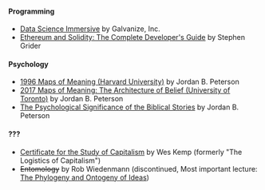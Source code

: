 #### Programming
- [Data Science Immersive](https://www.galvanize.com/data-science-bootcamp) by Galvanize, Inc.
- [Ethereum and Solidity: The Complete Developer's Guide](https://www.udemy.com/course/ethereum-and-solidity-the-complete-developers-guide/) by Stephen Grider

#### Psychology
- [1996 Maps of Meaning (Harvard University)](https://youtube.com/playlist?list=PL22J3VaeABQCxX-ScLugqRqPNr1q-HxLf) by Jordan B. Peterson
- [2017 Maps of Meaning: The Architecture of Belief (University of Toronto)](https://www.youtube.com/watch?v=kYYJlNbV1OM&list=PL22J3VaeABQApSdW8X71Ihe34eKN6XhCi) by Jordan B. Peterson
- [The Psychological Significance of the Biblical Stories](https://www.youtube.com/watch?v=f-wWBGo6a2w&list=PL22J3VaeABQD_IZs7y60I3lUrrFTzkpat) by Jordan B. Peterson

#### ???
- [Certificate for the Study of Capitalism](https://reg129.imperisoft.com/uarkwalton/ProgramDetail/3232343734/Registration.aspx) by Wes Kemp (formerly "The Logistics of Capitalism")
- <s>Entomology</s> by Rob Wiedenmann (discontinued, Most important lecture: [The Phylogeny and Ontogeny of Ideas](https://youtu.be/cIdxpGGndIE))
